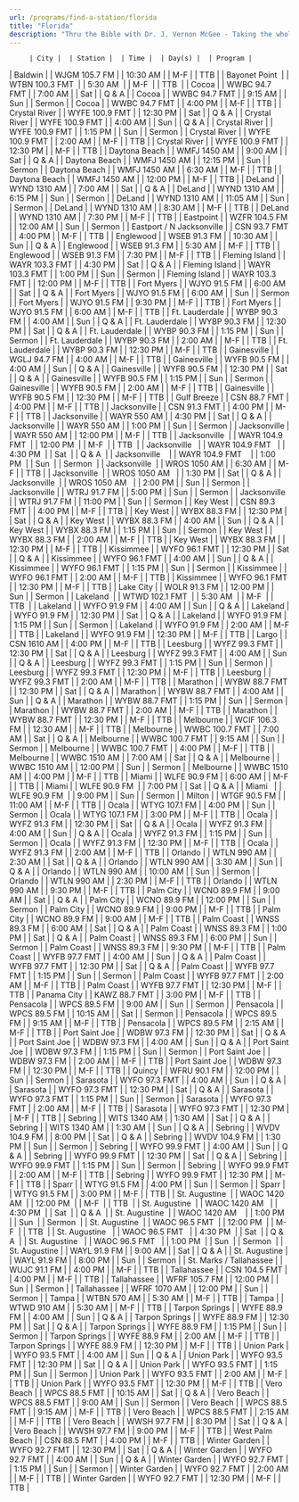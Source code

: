 ```yaml
---
url: /programs/find-a-station/florida
title: "Florida"
description: "Thru the Bible with Dr. J. Vernon McGee - Taking the whole Word to the whole world"
---
```





         | City |  | Station |  | Time |  | Day(s) |  | Program |
| Baldwin  |  | WJGM 105.7 FM  |  | 10:30 AM  |  | M-F  |  | TTB |
| Bayonet Point  |  | WTBN 100.3 FMT  |  | 5:30 AM  |  | M-F  |  | TTB  |
| Cocoa |  | WWBC 94.7 FMT |  | 7:00 AM |  | Sat |  | Q & A |
| Cocoa |  | WWBC 94.7 FMT |  | 9:15 AM |  | Sun |  | Sermon |
| Cocoa |  | WWBC 94.7 FMT |  | 4:00 PM |  | M-F |  | TTB |
| Crystal River |  | WYFE 100.9 FMT |  | 12:30 PM |  | Sat |  | Q & A |
| Crystal River |  | WYFE 100.9 FMT |  | 4:00 AM |  | Sun |  | Q & A |
| Crystal River |  | WYFE 100.9 FMT |  | 1:15 PM |  | Sun |  | Sermon |
| Crystal River |  | WYFE 100.9 FMT |  | 2:00 AM |  | M-F |  | TTB |
| Crystal River |  | WYFE 100.9 FMT |  | 12:30 PM |  | M-F |  | TTB |
| Daytona Beach |  | WMFJ 1450 AM |  | 9:00 AM |  | Sat |  | Q & A |
| Daytona Beach |  | WMFJ 1450 AM |  | 12:15 PM |  | Sun |  | Sermon |
| Daytona Beach |  | WMFJ 1450 AM |  | 6:30 AM |  | M-F |  | TTB |
| Daytona Beach |  | WMFJ 1450 AM |  | 12:00 PM |  | M-F |  | TTB |
| DeLand |  | WYND 1310 AM |  | 7:00 AM |  | Sat |  | Q & A |
| DeLand |  | WYND 1310 AM |  | 6:15 PM |  | Sun |  | Sermon |
| DeLand |  | WYND 1310 AM |  | 11:05 AM |  | Sun |  | Sermon |
| DeLand |  | WYND 1310 AM |  | 8:30 AM |  | M-F |  | TTB |
| DeLand |  | WYND 1310 AM |  | 7:30 PM |  | M-F |  | TTB |
| Eastpoint |  | WZFR 104.5 FM |  | 12:00 AM |  | Sun |  | Sermon |
| Eastport / N Jacksonville |  | CSN 93.7 FMT |  | 4:00 PM |  | M-F |  | TTB |
| Englewood |  | WSEB 91.3 FM |  | 10:30 AM |  | Sun |  | Q & A |
| Englewood |  | WSEB 91.3 FM |  | 5:30 AM |  | M-F |  | TTB |
| Englewood |  | WSEB 91.3 FM |  | 7:30 PM |  | M-F |  | TTB |
| Fleming Island |  | WAYR 103.3 FMT |  | 4:30 PM |  | Sat |  | Q & A |
| Fleming Island |  | WAYR 103.3 FMT |  | 1:00 PM |  | Sun |  | Sermon |
| Fleming Island |  | WAYR 103.3 FMT |  | 12:00 PM |  | M-F |  | TTB |
| Fort Myers |  | WJYO 91.5 FM |  | 6:00 AM |  | Sat |  | Q & A |
| Fort Myers |  | WJYO 91.5 FM |  | 6:00 AM |  | Sun |  | Sermon |
| Fort Myers |  | WJYO 91.5 FM |  | 9:30 PM |  | M-F |  | TTB |
| Fort Myers |  | WJYO 91.5 FM |  | 6:00 AM |  | M-F |  | TTB |
| Ft. Lauderdale |  | WYBP 90.3 FM |  | 4:00 AM |  | Sun |  | Q & A |
| Ft. Lauderdale |  | WYBP 90.3 FM |  | 12:30 PM |  | Sat |  | Q & A |
| Ft. Lauderdale |  | WYBP 90.3 FM |  | 1:15 PM |  | Sun |  | Sermon |
| Ft. Lauderdale |  | WYBP 90.3 FM |  | 2:00 AM |  | M-F |  | TTB |
| Ft. Lauderdale |  | WYBP 90.3 FM |  | 12:30 PM |  | M-F |  | TTB |
| Gainesville |  | WGLJ 94.7 FM |  | 4:00 AM |  | M-F |  | TTB |
| Gainesville |  | WYFB 90.5 FM |  | 4:00 AM |  | Sun |  | Q & A |
| Gainesville |  | WYFB 90.5 FM |  | 12:30 PM |  | Sat |  | Q & A |
| Gainesville |  | WYFB 90.5 FM |  | 1:15 PM |  | Sun |  | Sermon |
| Gainesville |  | WYFB 90.5 FM |  | 2:00 AM |  | M-F |  | TTB |
| Gainesville |  | WYFB 90.5 FM |  | 12:30 PM |  | M-F |  | TTB |
| Gulf Breeze |  | CSN 88.7 FMT |  | 4:00 PM |  | M-F |  | TTB |
| Jacksonville |  | CSN 91.3 FMT |  | 4:00 PM |  | M-F |  | TTB |
| Jacksonville |  | WAYR 550 AM |  | 4:30 PM |  | Sat |  | Q & A |
| Jacksonville |  | WAYR 550 AM |  | 1:00 PM |  | Sun |  | Sermon |
| Jacksonville |  | WAYR 550 AM |  | 12:00 PM |  | M-F |  | TTB |
| Jacksonville  |  | WAYR 104.9 FMT  |  | 12:00 PM  |  | M-F  |  | TTB  |
| Jacksonville   |  | WAYR 104.9 FMT   |  | 4:30 PM  |  | Sat  |  | Q & A  |
| Jacksonville    |  | WAYR 104.9 FMT    |  | 1:00 PM  |  | Sun  |  | Sermon  |
| Jacksonville  |  | WROS 1050 AM  |  | 6:30 AM  |  | M-F  |  | TTB  |
| Jacksonville  |  | WROS 1050 AM   |  | 1:30 PM  |  | Sat  |  | Q & A  |
| Jacksonville  |  | WROS 1050 AM   |  | 2:00 PM  |  | Sun  |  | Sermon  |
| Jacksonville |  | WTRJ 91.7 FM |  | 5:00 PM |  | Sun |  | Sermon |
| Jacksonville |  | WTRJ 91.7 FM |  | 11:00 PM |  | Sun |  | Sermon |
| Key West |  | CSN 89.3 FMT |  | 4:00 PM |  | M-F |  | TTB |
| Key West |  | WYBX 88.3 FM |  | 12:30 PM |  | Sat |  | Q & A |
| Key West |  | WYBX 88.3 FM |  | 4:00 AM |  | Sun |  | Q & A |
| Key West |  | WYBX 88.3 FM |  | 1:15 PM |  | Sun |  | Sermon |
| Key West |  | WYBX 88.3 FM |  | 2:00 AM |  | M-F |  | TTB |
| Key West |  | WYBX 88.3 FM |  | 12:30 PM |  | M-F |  | TTB |
| Kissimmee |  | WYFO 96.1 FMT |  | 12:30 PM |  | Sat |  | Q & A |
| Kissimmee |  | WYFO 96.1 FMT |  | 4:00 AM |  | Sun |  | Q & A |
| Kissimmee |  | WYFO 96.1 FMT |  | 1:15 PM |  | Sun |  | Sermon |
| Kissimmee |  | WYFO 96.1 FMT |  | 2:00 AM |  | M-F |  | TTB |
| Kissimmee |  | WYFO 96.1 FMT |  | 12:30 PM |  | M-F |  | TTB |
| Lake City |  | WOLR 91.3 FM |  | 12:00 PM |  | Sun |  | Sermon |
| Lakeland  |  | WTWD 102.1 FMT  |  | 5:30 AM  |  | M-F  |  | TTB  |
| Lakeland |  | WYFO 91.9 FM |  | 4:00 AM |  | Sun |  | Q & A |
| Lakeland |  | WYFO 91.9 FM |  | 12:30 PM |  | Sat |  | Q & A |
| Lakeland |  | WYFO 91.9 FM |  | 1:15 PM |  | Sun |  | Sermon |
| Lakeland |  | WYFO 91.9 FM |  | 2:00 AM |  | M-F |  | TTB |
| Lakeland |  | WYFO 91.9 FM |  | 12:30 PM |  | M-F |  | TTB |
| Largo  |  | CSN 1610 AM  |  | 4:00 PM  |  | M-F  |  | TTB  |
| Leesburg |  | WYFZ 99.3 FMT |  | 12:30 PM |  | Sat |  | Q & A |
| Leesburg |  | WYFZ 99.3 FMT |  | 4:00 AM |  | Sun |  | Q & A |
| Leesburg |  | WYFZ 99.3 FMT |  | 1:15 PM |  | Sun |  | Sermon |
| Leesburg |  | WYFZ 99.3 FMT |  | 12:30 PM |  | M-F |  | TTB |
| Leesburg |  | WYFZ 99.3 FMT |  | 2:00 AM |  | M-F |  | TTB |
| Marathon |  | WYBW 88.7 FMT |  | 12:30 PM |  | Sat |  | Q & A |
| Marathon |  | WYBW 88.7 FMT |  | 4:00 AM |  | Sun |  | Q & A |
| Marathon |  | WYBW 88.7 FMT |  | 1:15 PM |  | Sun |  | Sermon |
| Marathon |  | WYBW 88.7 FMT |  | 2:00 AM |  | M-F |  | TTB |
| Marathon |  | WYBW 88.7 FMT |  | 12:30 PM |  | M-F |  | TTB |
| Melbourne |  | WCIF 106.3 FM |  | 12:30 AM |  | M-F |  | TTB |
| Melbourne |  | WWBC 100.7 FMT |  | 7:00 AM |  | Sat |  | Q & A |
| Melbourne |  | WWBC 100.7 FMT |  | 9:15 AM |  | Sun |  | Sermon |
| Melbourne |  | WWBC 100.7 FMT |  | 4:00 PM |  | M-F |  | TTB |
| Melbourne |  | WWBC 1510 AM |  | 7:00 AM |  | Sat |  | Q & A |
| Melbourne |  | WWBC 1510 AM |  | 12:00 PM |  | Sun |  | Sermon |
| Melbourne |  | WWBC 1510 AM |  | 4:00 PM |  | M-F |  | TTB |
| Miami  |  | WLFE 90.9 FM |  | 6:00 AM  |  | M-F  |  | TTB  |
| Miami  |  | WLFE 90.9 FM  |  | 7:00 PM  |  | Sat  |  | Q & A  |
| Miami   |  | WLFE 90.9 FM   |  | 9:00 PM  |  | Sun  |  | Sermon  |
| Milton |  | WTGF 90.5 FM |  | 11:00 AM |  | M-F |  | TTB |
| Ocala |  | WTYG 107.1 FM |  | 4:00 PM |  | Sun |  | Sermon |
| Ocala |  | WTYG 107.1 FM |  | 3:00 PM |  | M-F |  | TTB |
| Ocala |  | WYFZ 91.3 FM |  | 12:30 PM |  | Sat |  | Q & A |
| Ocala |  | WYFZ 91.3 FM |  | 4:00 AM |  | Sun |  | Q & A |
| Ocala |  | WYFZ 91.3 FM |  | 1:15 PM |  | Sun |  | Sermon |
| Ocala |  | WYFZ 91.3 FM |  | 12:30 PM |  | M-F |  | TTB |
| Ocala |  | WYFZ 91.3 FM |  | 2:00 AM |  | M-F |  | TTB |
| Orlando |  | WTLN 990 AM |  | 2:30 AM |  | Sat |  | Q & A |
| Orlando |  | WTLN 990 AM |  | 3:30 AM |  | Sun |  | Q & A |
| Orlando |  | WTLN 990 AM |  | 10:00 AM |  | Sun |  | Sermon |
| Orlando |  | WTLN 990 AM |  | 2:30 PM |  | M-F |  | TTB |
| Orlando |  | WTLN 990 AM |  | 9:30 PM |  | M-F |  | TTB |
| Palm City |  | WCNO 89.9 FM |  | 9:00 AM |  | Sat |  | Q & A |
| Palm City |  | WCNO 89.9 FM |  | 12:00 PM |  | Sun |  | Sermon |
| Palm City |  | WCNO 89.9 FM |  | 9:00 PM |  | M-F |  | TTB |
| Palm City |  | WCNO 89.9 FM |  | 9:00 AM |  | M-F |  | TTB |
| Palm Coast |  | WNSS 89.3 FM |  | 6:00 AM |  | Sat |  | Q & A |
| Palm Coast |  | WNSS 89.3 FM |  | 1:00 PM |  | Sat |  | Q & A |
| Palm Coast |  | WNSS 89.3 FM |  | 6:00 PM |  | Sun |  | Sermon |
| Palm Coast |  | WNSS 89.3 FM |  | 9:30 PM |  | M-F |  | TTB |
| Palm Coast |  | WYFB 97.7 FMT |  | 4:00 AM |  | Sun |  | Q & A |
| Palm Coast |  | WYFB 97.7 FMT |  | 12:30 PM |  | Sat |  | Q & A |
| Palm Coast |  | WYFB 97.7 FMT |  | 1:15 PM |  | Sun |  | Sermon |
| Palm Coast |  | WYFB 97.7 FMT |  | 2:00 AM |  | M-F |  | TTB |
| Palm Coast |  | WYFB 97.7 FMT |  | 12:30 PM |  | M-F |  | TTB |
| Panama City  |  | KAWZ 88.7 FMT  |  | 3:00 PM  |  | M-F  |  | TTB  |
| Pensacola |  | WPCS 89.5 FM |  | 9:00 AM |  | Sun |  | Sermon |
| Pensacola |  | WPCS 89.5 FM |  | 10:15 AM |  | Sat |  | Sermon |
| Pensacola |  | WPCS 89.5 FM |  | 9:15 AM |  | M-F |  | TTB |
| Pensacola |  | WPCS 89.5 FM |  | 2:15 AM |  | M-F |  | TTB |
| Port Saint Joe |  | WDBW 97.3 FM |  | 12:30 PM |  | Sat |  | Q & A |
| Port Saint Joe |  | WDBW 97.3 FM |  | 4:00 AM |  | Sun |  | Q & A |
| Port Saint Joe |  | WDBW 97.3 FM |  | 1:15 PM |  | Sun |  | Sermon |
| Port Saint Joe |  | WDBW 97.3 FM |  | 2:00 AM |  | M-F |  | TTB |
| Port Saint Joe |  | WDBW 97.3 FM |  | 12:30 PM |  | M-F |  | TTB |
| Quincy |  | WFRU 90.1 FM |  | 12:00 PM |  | Sun |  | Sermon |
| Sarasota |  | WYFO 97.3 FMT |  | 4:00 AM |  | Sun |  | Q & A |
| Sarasota |  | WYFO 97.3 FMT |  | 12:30 PM |  | Sat |  | Q & A |
| Sarasota |  | WYFO 97.3 FMT |  | 1:15 PM |  | Sun |  | Sermon |
| Sarasota |  | WYFO 97.3 FMT |  | 2:00 AM |  | M-F |  | TTB |
| Sarasota |  | WYFO 97.3 FMT |  | 12:30 PM |  | M-F |  | TTB |
| Sebring |  | WITS 1340 AM |  | 1:30 AM |  | Sat |  | Q & A |
| Sebring |  | WITS 1340 AM |  | 1:30 AM |  | Sun |  | Q & A |
| Sebring |  | WVDV 104.9 FM |  | 8:00 PM |  | Sat |  | Q & A |
| Sebring |  | WVDV 104.9 FM |  | 1:30 PM |  | Sun |  | Sermon |
| Sebring |  | WYFO 99.9 FMT |  | 4:00 AM |  | Sun |  | Q & A |
| Sebring |  | WYFO 99.9 FMT |  | 12:30 PM |  | Sat |  | Q & A |
| Sebring |  | WYFO 99.9 FMT |  | 1:15 PM |  | Sun |  | Sermon |
| Sebring |  | WYFO 99.9 FMT |  | 2:00 AM |  | M-F |  | TTB |
| Sebring |  | WYFO 99.9 FMT |  | 12:30 PM |  | M-F |  | TTB |
| Sparr |  | WTYG 91.5 FM |  | 4:00 PM |  | Sun |  | Sermon |
| Sparr |  | WTYG 91.5 FM |  | 3:00 PM |  | M-F |  | TTB |
| St. Augustine  |  | WAOC 1420 AM  |  | 12:00 PM  |  | M-F  |  | TTB  |
| St. Augustine  |  | WAOC 1420 AM   |  | 4:30 PM  |  | Sat  |  | Q & A  |
| St. Augustine  |  | WAOC 1420 AM    |  | 1:00 PM  |  | Sun  |  | Sermon  |
| St. Augustine  |  | WAOC 96.5 FMT  |  | 12:00 PM  |  | M-F  |  | TTB  |
| St. Augustine   |  | WAOC 96.5 FMT   |  | 4:30 PM  |  | Sat  |  | Q & A  |
| St. Augustine   |  | WAOC 96.5 FMT   |  | 1:00 PM  |  | Sun  |  | Sermon  |
| St. Augustine |  | WAYL 91.9 FM |  | 9:00 AM |  | Sat |  | Q & A |
| St. Augustine |  | WAYL 91.9 FM |  | 8:00 PM |  | Sun |  | Sermon |
| St. Marks / Tallahassee |  | WUJC 91.1 FM |  | 4:00 PM |  | M-F |  | TTB |
| Tallahassee |  | CSN 104.5 FMT |  | 4:00 PM |  | M-F |  | TTB |
| Tallahassee |  | WFRF 105.7 FM |  | 12:00 PM |  | Sun |  | Sermon |
| Tallahassee |  | WFRF 1070 AM |  | 12:00 PM |  | Sun |  | Sermon |
| Tampa |  | WTBN 570 AM |  | 5:30 AM |  | M-F |  | TTB |
| Tampa |  | WTWD 910 AM |  | 5:30 AM |  | M-F |  | TTB |
| Tarpon Springs |  | WYFE 88.9 FM |  | 4:00 AM |  | Sun |  | Q & A |
| Tarpon Springs |  | WYFE 88.9 FM |  | 12:30 PM |  | Sat |  | Q & A |
| Tarpon Springs |  | WYFE 88.9 FM |  | 1:15 PM |  | Sun |  | Sermon |
| Tarpon Springs |  | WYFE 88.9 FM |  | 2:00 AM |  | M-F |  | TTB |
| Tarpon Springs |  | WYFE 88.9 FM |  | 12:30 PM |  | M-F |  | TTB |
| Union Park |  | WYFO 93.5 FMT |  | 4:00 AM |  | Sun |  | Q & A |
| Union Park |  | WYFO 93.5 FMT |  | 12:30 PM |  | Sat |  | Q & A |
| Union Park |  | WYFO 93.5 FMT |  | 1:15 PM |  | Sun |  | Sermon |
| Union Park |  | WYFO 93.5 FMT |  | 2:00 AM |  | M-F |  | TTB |
| Union Park |  | WYFO 93.5 FMT |  | 12:30 PM |  | M-F |  | TTB |
| Vero Beach |  | WPCS 88.5 FMT |  | 10:15 AM |  | Sat |  | Q & A |
| Vero Beach |  | WPCS 88.5 FMT |  | 9:00 AM |  | Sun |  | Sermon |
| Vero Beach |  | WPCS 88.5 FMT |  | 9:15 AM |  | M-F |  | TTB |
| Vero Beach |  | WPCS 88.5 FMT |  | 2:15 AM |  | M-F |  | TTB |
| Vero Beach |  | WWSH 97.7 FM |  | 8:30 PM |  | Sat |  | Q & A |
| Vero Beach |  | WWSH 97.7 FM |  | 9:00 PM |  | M-F |  | TTB |
| West Palm Beach |  | CSN 88.5 FMT |  | 4:00 PM |  | M-F |  | TTB |
| Winter Garden |  | WYFO 92.7 FMT |  | 12:30 PM |  | Sat |  | Q & A |
| Winter Garden |  | WYFO 92.7 FMT |  | 4:00 AM |  | Sun |  | Q & A |
| Winter Garden |  | WYFO 92.7 FMT |  | 1:15 PM |  | Sun |  | Sermon |
| Winter Garden |  | WYFO 92.7 FMT |  | 2:00 AM |  | M-F |  | TTB |
| Winter Garden |  | WYFO 92.7 FMT |  | 12:30 PM |  | M-F |  | TTB |

  

  

  

  

  

  





